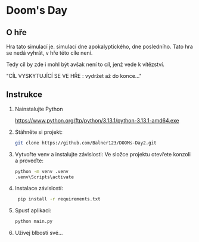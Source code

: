# Doom's Day
## O hře
 Hra tato simulací je.
 simulací dne apokalyptického, dne posledního.
Tato hra se nedá vyhrát, v hře této cíle není.

Tedy cíl by zde i mohl být avšak není to cíl, jenž vede k vítězství.

"CÍL VYSKYTUJÍCÍ SE VE HŘE : vydržet až do konce..."

## Instrukce
1. Nainstalujte Python
   
   https://www.python.org/ftp/python/3.13.1/python-3.13.1-amd64.exe
3. Stáhněte si projekt:
   ```sh
   git clone https://github.com/Balner123/DOOMs-Day2.git
   ```

4. Vytvořte venv a instalujte závislosti:
   Ve složce projektu otevřete konzoli a proveďte:
    ```sh
    python -m venv .venv
    .venv\Scripts\activate
    ```
5. Instalace závislostí:
   ```sh
    pip install -r requirements.txt
    ```
6. Spusť aplikaci:
    ```sh
    python main.py
    ```
7. Užívej blbosti své...

